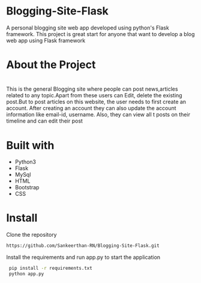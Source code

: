 # Blogging-Site-Flask

A personal blogging site web app developed using python's Flask framework. This project is great start for anyone that want to develop a blog web app using Flask framework
<br>
# <h1>About the Project<h1>
This is the general Blogging site where people can post news,articles related to any  topic.Apart from these users can Edit, delete the existing post.But to post articles on this website, the user needs to first create an account. After creating an account they can also update the account information like email-id, username. Also, they can view all t posts on their timeline and can edit their post

# Built with
- Python3
- Flask
- MySql
- HTML
- Bootstrap
- CSS
  
# Install
Clone the repository
 ```bash 
 https://github.com/Sankeerthan-RN/Blogging-Site-Flask.git 
 ```
 Install the requirements and run app.py to start the application
  
 ```bash 
  pip install -r requirements.txt
  python app.py
 ```
